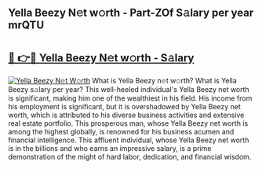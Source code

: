 ## Yella Beezy N𝚎t w𝚘rth - Part-ZOf S𝚊lary per year mrQTU

# <h2><a href="http://gc408jq.nevu.top/?p=Yella+Beezy">🔗 👉🔴 Yella Beezy N𝚎t w𝚘rth - S𝚊lary</a></h2>

[![Yella Beezy N𝚎t W𝚘rth](https://i.imgur.com/Oavwk0R.jpeg)](http://gc408jq.nevu.top/?p=Yella+Beezy)
What is Yella Beezy n𝚎t w𝚘rth? What is Yella Beezy s𝚊lary per year?
This well-heeled individual's Yella Beezy net worth is significant, making him one of the wealthiest in his field. His income from his employment is significant, but it is overshadowed by Yella Beezy net worth, which is attributed to his diverse business activities and extensive real estate portfolio. This prosperous man, whose Yella Beezy net worth is among the highest globally, is renowned for his business acumen and financial intelligence. This affluent individual, whose Yella Beezy net worth is in the billions and who earns an impressive salary, is a prime demonstration of the might of hard labor, dedication, and financial wisdom.
